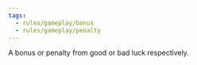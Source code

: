 ```yaml
---
tags:
  - rules/gameplay/bonus
  - rules/gameplay/penalty
---
```

A bonus or penalty from good or bad luck respectively.